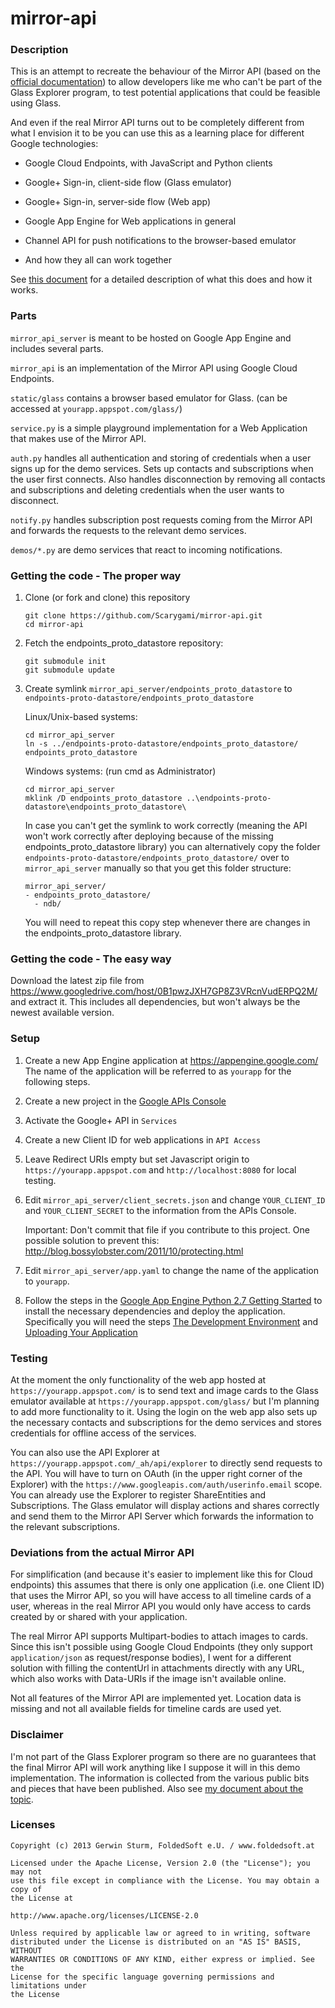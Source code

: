 # mirror-api

### Description

This is an attempt to recreate the behaviour of the Mirror API
(based on the [official documentation](https://developers.google.com/glass/))
to allow developers like me who can't be  part of the Glass Explorer program,
to test potential applications that could be feasible using Glass.

And even if the real Mirror API turns out to be completely different from what
I envision it to be you can use this as a learning place for different Google
technologies:

- Google Cloud Endpoints, with JavaScript and Python clients

- Google+ Sign-in, client-side flow (Glass emulator)

- Google+ Sign-in, server-side flow (Web app)

- Google App Engine for Web applications in general

- Channel API for push notifications to the browser-based emulator

- And how they all can work together

See [this document](https://docs.google.com/document/d/1_qP2wxbYvfjbImdsk24ZPZkeERCUD4hIvBgBqvpHl9s/edit?usp=sharing)
for a detailed description of what this does and how it works.


### Parts

`mirror_api_server`
is meant to be hosted on Google App Engine and includes several parts.

`mirror_api`
is an implementation of the Mirror API using Google Cloud Endpoints.

`static/glass`
contains a browser based emulator for Glass.
(can be accessed at `yourapp.appspot.com/glass/`)

`service.py`
is a simple playground implementation for a Web Application that makes use of
the Mirror API.

`auth.py`
handles all authentication and storing of credentials when a user signs up
for the demo services. Sets up contacts and subscriptions when the user
first connects. Also handles disconnection by removing all contacts and
subscriptions and deleting credentials when the user wants to disconnect.

`notify.py`
handles subscription post requests coming from the Mirror API and forwards
the requests to the relevant demo services.

`demos/*.py`
are demo services that react to incoming notifications.

### Getting the code - The proper way

1.  Clone (or fork and clone) this repository

    ```
    git clone https://github.com/Scarygami/mirror-api.git
    cd mirror-api
    ```

1.  Fetch the endpoints_proto_datastore repository:

    ```
    git submodule init
    git submodule update
    ```

1.  Create symlink `mirror_api_server/endpoints_proto_datastore` to 
    `endpoints-proto-datastore/endpoints_proto_datastore`

    Linux/Unix-based systems:
    ```
    cd mirror_api_server
    ln -s ../endpoints-proto-datastore/endpoints_proto_datastore/ endpoints_proto_datastore
    ```

    Windows systems: (run cmd as Administrator)
    ```
    cd mirror_api_server
    mklink /D endpoints_proto_datastore ..\endpoints-proto-datastore\endpoints_proto_datastore\
    ```

    In case you can't get the symlink to work correctly (meaning the API won't work correctly
    after deploying because of the missing endpoints_proto_datastore library) you can
    alternatively copy the folder `endpoints-proto-datastore/endpoints_proto_datastore/`
    over to `mirror_api_server` manually so that you get this folder structure:
    ```
    mirror_api_server/
    - endpoints_proto_datastore/
      - ndb/
    ```
    You will need to repeat this copy step whenever there are changes in the
    endpoints_proto_datastore library.

### Getting the code - The easy way

Download the latest zip file from https://www.googledrive.com/host/0B1pwzJXH7GP8Z3VRcnVudERPQ2M/ and extract it.
This includes all dependencies, but won't always be the newest available version.

### Setup

1.  Create a new App Engine application at https://appengine.google.com/
    The name of the application will be referred to as `yourapp` for the following steps.

1.  Create a new project in the [Google APIs Console](https://code.google.com/apis/console/)

1.  Activate the Google+ API in `Services`

1.  Create a new Client ID for web applications in `API Access`

1.  Leave Redirect URIs empty but set Javascript origin to
    `https://yourapp.appspot.com` and `http://localhost:8080` for local testing.

1.  Edit `mirror_api_server/client_secrets.json` and change `YOUR_CLIENT_ID` and
    `YOUR_CLIENT_SECRET` to the information from the APIs Console.

    Important: Don't commit that file if you contribute to this project. One possible
    solution to prevent this: http://blog.bossylobster.com/2011/10/protecting.html

1.  Edit `mirror_api_server/app.yaml` to change the name of the application to `yourapp`.

1.  Follow the steps in the [Google App Engine Python 2.7 Getting Started](https://developers.google.com/appengine/docs/python/gettingstartedpython27/)
to install the necessary dependencies and deploy the application. Specifically you will need the steps
[The Development Environment](https://developers.google.com/appengine/docs/python/gettingstartedpython27/devenvironment) and
[Uploading Your Application](https://developers.google.com/appengine/docs/python/gettingstartedpython27/uploading)


### Testing

At the moment the only functionality of the web app hosted at
`https://yourapp.appspot.com/` is to send text and image cards
to the Glass emulator available at `https://yourapp.appspot.com/glass/`
but I'm planning to add more functionality to it. Using the login on
the web app also sets up the necessary contacts and subscriptions
for the demo services and stores credentials for offline access of the services.

You can also use the API Explorer at `https://yourapp.appspot.com/_ah/api/explorer`
to directly send requests to the API.
You will have to turn on OAuth (in the upper right corner of the Explorer) with
the `https://www.googleapis.com/auth/userinfo.email` scope.
You can already use the Explorer to register ShareEntities and Subscriptions.
The Glass emulator will display actions and shares correctly and send them to
the Mirror API Server which forwards the information to the relevant subscriptions.


### Deviations from the actual Mirror API

For simplification (and because it's easier to implement like this for Cloud endpoints)
this assumes that there is only one application (i.e. one Client ID) that uses the
Mirror API, so you will have access to all timeline cards of a user, whereas in the
real Mirror API you would only have access to cards created by or shared with your application.

The real Mirror API supports Multipart-bodies to attach images to cards.
Since this isn't possible using Google Cloud Endpoints
(they only support `application/json` as request/response bodies),
I went for a different solution with filling the contentUrl in attachments directly
with any URL, which also works with Data-URIs if the image isn't available online.

Not all features of the Mirror API are implemented yet. Location data is missing and not
all available fields for timeline cards are used yet.

### Disclaimer

I'm not part of the Glass Explorer program so there are no guarantees that
the final Mirror API will work anything like I suppose it will in this demo
implementation. The information is collected from the various public bits and
pieces that have been published. Also see
[my document about the topic](https://docs.google.com/document/d/1XgYDbWNKEDLfm-F44sZy0uSOQKton5ksg5pWdv9XCo0/edit).


### Licenses

```
Copyright (c) 2013 Gerwin Sturm, FoldedSoft e.U. / www.foldedsoft.at

Licensed under the Apache License, Version 2.0 (the "License"); you may not
use this file except in compliance with the License. You may obtain a copy of
the License at

http://www.apache.org/licenses/LICENSE-2.0

Unless required by applicable law or agreed to in writing, software
distributed under the License is distributed on an "AS IS" BASIS, WITHOUT
WARRANTIES OR CONDITIONS OF ANY KIND, either express or implied. See the
License for the specific language governing permissions and limitations under
the License

```
